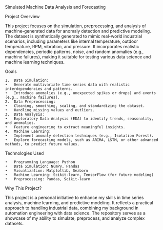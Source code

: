 Simulated Machine Data Analysis and Forecasting

Project Overview

This project focuses on the simulation, preprocessing, and analysis of machine-generated data for anomaly detection and predictive modeling. The dataset is synthetically generated to mimic real-world industrial scenarios, including parameters like internal temperature, outdoor temperature, RPM, vibration, and pressure. It incorporates realistic dependencies, periodic patterns, noise, and random anomalies (e.g., machine failures), making it suitable for testing various data science and machine learning techniques.

Goals

	1.	Data Simulation:
	•	Generate multivariate time series data with realistic interdependencies and patterns.
	•	Introduce anomalies (e.g., unexpected spikes or drops) and events (e.g., machine failures).
	2.	Data Preprocessing:
	•	Cleaning, smoothing, scaling, and standardizing the dataset.
	•	Handling missing values and outliers.
	3.	Data Analysis:
	•	Exploratory Data Analysis (EDA) to identify trends, seasonality, and anomalies.
	•	Feature engineering to extract meaningful insights.
	4.	Machine Learning:
	•	Implement anomaly detection techniques (e.g., Isolation Forest).
	•	Explore forecasting models, such as ARIMA, LSTM, or other advanced methods, to predict future values.

Technologies Used

	•	Programming Language: Python
	•	Data Simulation: NumPy, Pandas
	•	Visualization: Matplotlib, Seaborn
	•	Machine Learning: Scikit-learn, TensorFlow (for future modeling)
	•	Preprocessing: Pandas, Scikit-learn

Why This Project?

This project is a personal initiative to enhance my skills in time series analysis, machine learning, and predictive modeling. It reflects a practical approach to handling industrial data, combining my background in automation engineering with data science. The repository serves as a showcase of my ability to simulate, preprocess, and analyze complex datasets.
